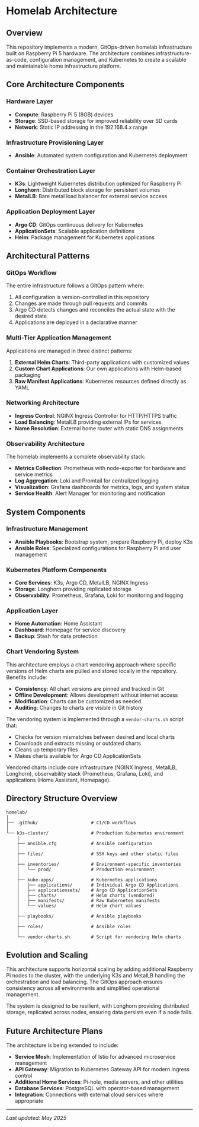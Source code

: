 # Homelab Architecture

## Overview

This repository implements a modern, GitOps-driven homelab infrastructure built on Raspberry Pi 5 hardware. The architecture combines infrastructure-as-code, configuration management, and Kubernetes to create a scalable and maintainable home infrastructure platform.

## Core Architecture Components

### Hardware Layer
- **Compute**: Raspberry Pi 5 (8GB) devices
- **Storage**: SSD-based storage for improved reliability over SD cards
- **Network**: Static IP addressing in the 192.168.4.x range

### Infrastructure Provisioning Layer
- **Ansible**: Automated system configuration and Kubernetes deployment

### Container Orchestration Layer
- **K3s**: Lightweight Kubernetes distribution optimized for Raspberry Pi
- **Longhorn**: Distributed block storage for persistent volumes
- **MetalLB**: Bare metal load balancer for external service access

### Application Deployment Layer
- **Argo CD**: GitOps continuous delivery for Kubernetes
- **ApplicationSets**: Scalable application definitions
- **Helm**: Package management for Kubernetes applications

## Architectural Patterns

### GitOps Workflow
The entire infrastructure follows a GitOps pattern where:
1. All configuration is version-controlled in this repository
2. Changes are made through pull requests and commits
3. Argo CD detects changes and reconciles the actual state with the desired state
4. Applications are deployed in a declarative manner

### Multi-Tier Application Management
Applications are managed in three distinct patterns:
1. **External Helm Charts**: Third-party applications with customized values
2. **Custom Chart Applications**: Our own applications with Helm-based packaging
3. **Raw Manifest Applications**: Kubernetes resources defined directly as YAML

### Networking Architecture
- **Ingress Control**: NGINX Ingress Controller for HTTP/HTTPS traffic
- **Load Balancing**: MetalLB providing external IPs for services
- **Name Resolution**: External home router with static DNS assignments

### Observability Architecture
The homelab implements a complete observability stack:
- **Metrics Collection**: Prometheus with node-exporter for hardware and service metrics
- **Log Aggregation**: Loki and Promtail for centralized logging
- **Visualization**: Grafana dashboards for metrics, logs, and system status
- **Service Health**: Alert Manager for monitoring and notification

## System Components

### Infrastructure Management
- **Ansible Playbooks**: Bootstrap system, prepare Raspberry Pi, deploy K3s
- **Ansible Roles**: Specialized configurations for Raspberry Pi and user management

### Kubernetes Platform Components
- **Core Services**: K3s, Argo CD, MetalLB, NGINX Ingress
- **Storage**: Longhorn providing replicated storage
- **Observability**: Prometheus, Grafana, Loki for monitoring and logging

### Application Layer
- **Home Automation**: Home Assistant
- **Dashboard**: Homepage for service discovery
- **Backup**: Stash for data protection

### Chart Vendoring System
This architecture employs a chart vendoring approach where specific versions of Helm charts are pulled and stored locally in the repository. Benefits include:

- **Consistency**: All chart versions are pinned and tracked in Git
- **Offline Development**: Allows development without internet access
- **Modification**: Charts can be customized as needed
- **Auditing**: Changes to charts are visible in Git history

The vendoring system is implemented through a `vendor-charts.sh` script that:
- Checks for version mismatches between desired and local charts
- Downloads and extracts missing or outdated charts
- Cleans up temporary files
- Makes charts available for Argo CD ApplicationSets

Vendored charts include core infrastructure (NGINX Ingress, MetalLB, Longhorn), observability stack (Prometheus, Grafana, Loki), and applications (Home Assistant, Homepage).

## Directory Structure Overview

```text
homelab/
│
├── .github/                    # CI/CD workflows
│
└── k3s-cluster/                # Production Kubernetes environment
    │
    ├── ansible.cfg             # Ansible configuration
    │
    ├── files/                  # SSH keys and other static files
    │
    ├── inventories/            # Environment-specific inventories
    │   └── prod/               # Production environment
    │
    ├── kube-apps/              # Kubernetes applications
    │   ├── applications/       # Individual Argo CD Applications
    │   ├── applicationsets/    # Argo CD ApplicationSets
    │   ├── charts/             # Helm charts (vendored)
    │   ├── manifests/          # Raw Kubernetes manifests
    │   └── values/             # Helm chart values
    │
    ├── playbooks/              # Ansible playbooks
    │
    ├── roles/                  # Ansible roles
    │
    └── vendor-charts.sh        # Script for vendoring Helm charts
```


## Evolution and Scaling

This architecture supports horizontal scaling by adding additional Raspberry Pi nodes to the cluster, with the underlying K3s and MetalLB handling the orchestration and load balancing. The GitOps approach ensures consistency across all environments and simplified operational management.

The system is designed to be resilient, with Longhorn providing distributed storage, replicated across nodes, ensuring data persists even if a node fails.

## Future Architecture Plans

The architecture is being extended to include:
- **Service Mesh**: Implementation of Istio for advanced microservice management
- **API Gateway**: Migration to Kubernetes Gateway API for modern ingress control
- **Additional Home Services**: Pi-hole, media servers, and other utilities
- **Database Services**: PostgreSQL with operator-based management
- **Integration**: Connections with external cloud services where appropriate

---

*Last updated: May 2025*